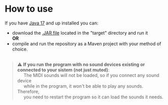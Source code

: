 # How to use	
If you have [Java 17](https://www.oracle.com/java/technologies/javase/jdk17-archive-downloads.html) and up installed you can:
- download the [.JAR file](https://github.com/PickleEaterJim33/Snake-Game/raw/main/target/SnakeGame.jar) located in the "target" directory and run it  
**OR**
- compile and run the repository as a Maven project with your method of choice.</br></br>

> :warning: **If you run the program with no sound devices existing or connected to your sistem (not just muted)**:  </br>
&nbsp;&nbsp;&nbsp;&nbsp;&nbsp;The MIDI sounds will not be loaded, so if you connect any sound device  
&nbsp;&nbsp;&nbsp;&nbsp;&nbsp;while in the program, it won't be able to play any sounds. Therefore,  
&nbsp;&nbsp;&nbsp;&nbsp;&nbsp;you need to restart the program so it can load the sounds it needs.
